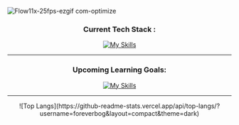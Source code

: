 ![Flow11x-25fps-ezgif com-optimize](https://github.com/foreverbog/foreverbog/assets/133509015/5cae6d26-55e3-453f-843e-b32217c321ee)





  <h3 align="center">Current Tech Stack :</h3>
<p align="center">
  <a href="https://skillicons.dev">
    <img src="https://skillicons.dev/icons?i=html,css,js,react,tailwind,express,nodejs,postgres,mongodb,figma,vscode,git&perline=4" alt="My Skills"/>
  </a>
</p>
<hr/>


  <h3 align="center">Upcoming Learning Goals:</h3>
<p align="center">
  <a href="https://skillicons.dev">
    <img src="https://skillicons.dev/icons?i=ts,nextjs" alt="My Skills"/>
  </a>
</p>

<hr/>


<p align="center">
![Top Langs](https://github-readme-stats.vercel.app/api/top-langs/?username=foreverbog&layout=compact&theme=dark)
</p>

